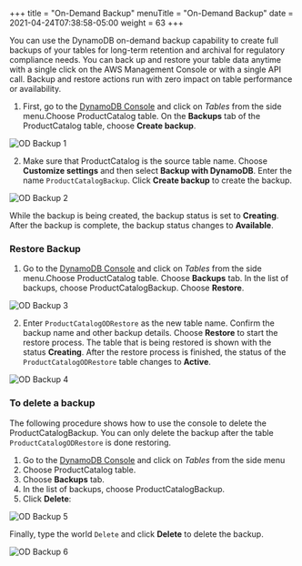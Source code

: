 +++
title = "On-Demand Backup"
menuTitle = "On-Demand Backup"
date = 2021-04-24T07:38:58-05:00
weight = 63
+++


You can use the DynamoDB on-demand backup capability to create full
backups of your tables for long-term retention and archival for
regulatory compliance needs. You can back up and restore your table data
anytime with a single click on the AWS Management Console or with a
single API call. Backup and restore actions run with zero impact on
table performance or availability.

1.  First, go to the [DynamoDB Console](https://console.aws.amazon.com/dynamodbv2/) and click on *Tables* from the side menu.Choose ProductCatalog table.
    On the **Backups** tab of the ProductCatalog table, choose **Create backup**.

![OD Backup 1](/images/hands-on-labs/backup/od_backup_1.png)

2.  Make sure that ProductCatalog is the source table name. Choose **Customize settings** and then select **Backup with DynamoDB**. Enter the name `ProductCatalogBackup`. Click **Create backup** to create the backup.

![OD Backup 2](/images/hands-on-labs/backup/od_backup_2.png)

While the backup is being created, the backup status is set to
**Creating**. After the backup is complete, the backup status changes to
**Available**.

### Restore Backup

1.  Go to the [DynamoDB Console](https://console.aws.amazon.com/dynamodbv2/) and click on *Tables* from the side menu.Choose ProductCatalog table.
    Choose **Backups** tab. In the list of backups, choose ProductCatalogBackup.
	Choose **Restore**.

![OD Backup 3](/images/hands-on-labs/backup/od_backup_3.png)

2.  Enter `ProductCatalogODRestore` as the new table name. Confirm the
    backup name and other backup details. Choose **Restore**
    to start the restore process. The table that is being restored is
    shown with the status **Creating**. After the restore process is
    finished, the status of the `ProductCatalogODRestore` table changes to
    **Active**.

![OD Backup 4](/images/hands-on-labs/backup/od_backup_4.png)

### To delete a backup

The following procedure shows how to use the console to delete the
ProductCatalogBackup. You can only delete the backup after the table `ProductCatalogODRestore` is done restoring.

1.  Go to the [DynamoDB Console](https://console.aws.amazon.com/dynamodbv2/) and click on *Tables* from the side menu
1. Choose ProductCatalog table.
1. Choose **Backups** tab.
1. In the list of backups, choose ProductCatalogBackup.
1. Click **Delete**:

![OD Backup 5](/images/hands-on-labs/backup/od_backup_5.png)

Finally, type the world `Delete` and click **Delete** to delete the backup.

![OD Backup 6](/images/hands-on-labs/backup/od_backup_6.png)

